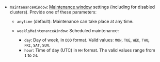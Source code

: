 * `maintenanceWindow`: [Maintenance window](../../../managed-mysql/concepts/maintenance.md) settings (including for disabled clusters). Provide one of these parameters:

  * `anytime` (default): Maintenance can take place at any time.
  * `weeklyMaintenanceWindow`: Scheduled maintenance:

    * `day`: Day of week, in `DDD` format. Valid values: `MON`, `TUE`, `WED`, `THU`, `FRI`, `SAT`, `SUN`.
    * `hour`: Time of day (UTC) in `HH` format. The valid values range from `1` to `24`.